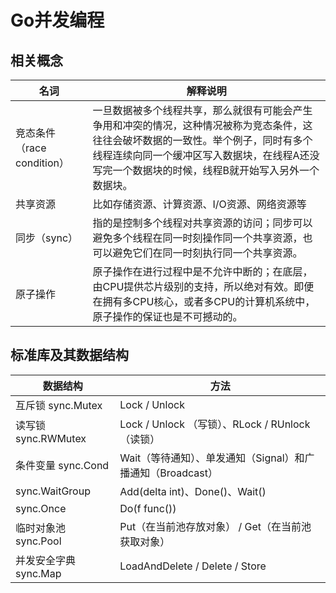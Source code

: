 # Go并发编程

## 相关概念

| 名词 | 解释说明 |
| --- | --- |
| 竞态条件（race condition） | 一旦数据被多个线程共享，那么就很有可能会产生争用和冲突的情况，这种情况被称为竞态条件，这往往会破坏数据的一致性。举个例子，同时有多个线程连续向同一个缓冲区写入数据块，在线程A还没写完一个数据块的时候，线程B就开始写入另外一个数据块。 |
| 共享资源 | 比如存储资源、计算资源、I/O资源、网络资源等 |
| 同步（sync） | 指的是控制多个线程对共享资源的访问；同步可以避免多个线程在同一时刻操作同一个共享资源，也可以避免它们在同一时刻执行同一个共享资源。 |
| 原子操作 | 原子操作在进行过程中是不允许中断的；在底层，由CPU提供芯片级别的支持，所以绝对有效。即便在拥有多CPU核心，或者多CPU的计算机系统中，原子操作的保证也是不可撼动的。 |


## 标准库及其数据结构

| 数据结构 | 方法 |
| --- | --- |
| 互斥锁 sync.Mutex | Lock / Unlock |
| 读写锁 sync.RWMutex |  Lock / Unlock （写锁）、RLock / RUnlock （读锁） |
| 条件变量 sync.Cond | Wait（等待通知）、单发通知（Signal）和广播通知（Broadcast） | 
| sync.WaitGroup | Add(delta int)、Done()、Wait() |
| sync.Once | Do(f func()) |
| 临时对象池 sync.Pool | Put（在当前池存放对象） / Get（在当前池获取对象） |
| 并发安全字典 sync.Map | LoadAndDelete / Delete / Store |

